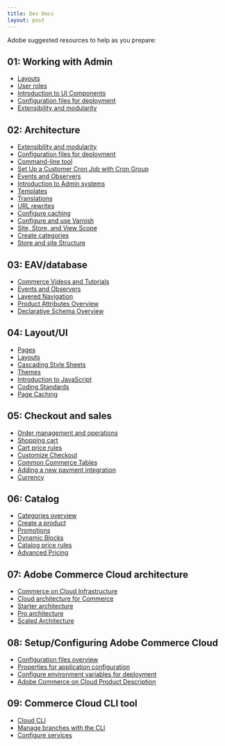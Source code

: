 ```yaml
---
title: Dev Docs
layout: post
---
```


Adobe suggested resources to help as you prepare:

01: Working with Admin
----------------------------------


- [Layouts](https://devdocs.magento.com/guides/v2.4/frontend-dev-guide/layouts/layout-overview.html)
- [User roles](https://docs.magento.com/user-guide/system/permissions-user-roles.html)
- [Introduction to UI Components](https://devdocs.magento.com/guides/v2.4/ui_comp_guide/bk-ui_comps.html)
- [Configuration files for deployment](https://devdocs.magento.com/guides/v2.4/config-guide/config/config-magento.html)
- [Extensibility and modularity](https://devdocs.magento.com/guides/v2.4/architecture/extensibility.html)
                       


02: Architecture
----------------------------

- [Extensibility and modularity](https://devdocs.magento.com/guides/v2.4/architecture/extensibility.html)
- [Configuration files for deployment](https://devdocs.magento.com/guides/v2.4/config-guide/config/config-magento.html)
- [Command-line tool](https://devdocs.magento.com/guides/v2.4/config-guide/cli/config-cli.html)
- [Set Up a Customer Cron Job with Cron Group](https://devdocs.magento.com/guides/v2.4/config-guide/cron/custom-cron.html)
- [Events and Observers](https://devdocs.magento.com/guides/v2.4/extension-dev-guide/events-and-observers.html)
- [Introduction to Admin systems](https://docs.magento.com/user-guide/system/tools.html)
- [Templates](https://devdocs.magento.com/guides/v2.4/frontend-dev-guide/templates/template-overview.html)
- [Translations](https://devdocs.magento.com/guides/v2.4/frontend-dev-guide/translations/xlate.html)
- [URL rewrites](https://docs.magento.com/user-guide/marketing/url-rewrite.html)
- [Configure caching](https://devdocs.magento.com/guides/v2.4/config-guide/cache.html)
- [Configure and use Varnish](https://devdocs.magento.com/guides/v2.4/config-guide/varnish/config-varnish.html)
- [Site, Store, and View Scope](https://docs.magento.com/user-guide/configuration/scope.html)
- [Create categories](https://docs.magento.com/user-guide/catalog/category-create.html)
- [Store and site Structure](https://docs.magento.com/user-guide/stores/stores-all-stores.html)


03: EAV/database
-------------

- [Commerce Videos and Tutorials](https://devdocs.magento.com/videos/fundamentals/)
- [Events and Observers](https://devdocs.magento.com/guides/v2.4/extension-dev-guide/events-and-observers.html)
- [Layered Navigation](https://docs.magento.com/user-guide/catalog/navigation-layered.html)
- [Product Attributes Overview](https://docs.magento.com/user-guide/stores/attributes.html)
- [Declarative Schema Overview](https://devdocs.magento.com/guides/v2.4/extension-dev-guide/declarative-schema/)

04: Layout/UI
-------------

- [Pages](https://docs.magento.com/user-guide/cms/content-elements.html)
- [Layouts](https://devdocs.magento.com/guides/v2.4/frontend-dev-guide/layouts/layout-overview.html)
- [Cascading Style Sheets](https://devdocs.magento.com/guides/v2.4/frontend-dev-guide/css-topics/css-overview.html)
- [Themes](https://devdocs.magento.com/guides/v2.4/frontend-dev-guide/themes/theme-overview.html)
- [Introduction to JavaScript](https://devdocs.magento.com/guides/v2.4/javascript-dev-guide/javascript/js_overview.html)
- [Coding Standards](https://devdocs.magento.com/guides/v2.4/coding-standards/bk-coding-standards.html)
- [Page Caching](https://devdocs.magento.com/guides/v2.4/extension-dev-guide/cache/page-caching.html)

05: Checkout and sales
-------------

- [Order management and operations](https://docs.magento.com/user-guide/sales/order-management.html)
- [Shopping cart](https://docs.magento.com/user-guide/sales/cart.html)
- [Cart price rules](https://docs.magento.com/user-guide/marketing/price-rules-cart.html)
- [Customize Checkout](https://devdocs.magento.com/guides/v2.4/howdoi/checkout/checkout_overview.html)
- [Common Commerce Tables](https://docs.magento.com/mbi/data-analyst/data-warehouse-mgr/common-mage-tables.html)
- [Adding a new payment integration](https://devdocs.magento.com/guides/v2.4/payments-integrations/base-integration/integration-intro.html)
- [Currency](https://docs.magento.com/user-guide/stores/currency.html)

06: Catalog
-------------

- [Categories overview](https://docs.magento.com/user-guide/catalog/categories.html)
- [Create a product](https://docs.magento.com/user-guide/catalog/product-create.html)
- [Promotions](https://docs.magento.com/user-guide/marketing/promotions.html)
- [Dynamic Blocks](https://docs.magento.com/user-guide/cms/dynamic-blocks.html)
- [Catalog price rules](https://docs.magento.com/user-guide/marketing/price-rules-catalog.html)
- [Advanced Pricing](https://docs.magento.com/user-guide/catalog/pricing.html)

07: Adobe Commerce Cloud architecture
-------------

- [Commerce on Cloud Infrastructure](https://experienceleague.adobe.com/docs/commerce-cloud-service/user-guide/overview.html)
- [Cloud architecture for Commerce](https://experienceleague.adobe.com/docs/commerce-cloud-service/user-guide/architecture/cloud-architecture.html)
- [Starter architecture](https://experienceleague.adobe.com/docs/commerce-cloud-service/user-guide/architecture/starter-architecture.html)
- [Pro architecture](https://experienceleague.adobe.com/docs/commerce-cloud-service/user-guide/architecture/pro-architecture.html)
- [Scaled Architecture](https://experienceleague.adobe.com/docs/commerce-cloud-service/user-guide/architecture/scaled-architecture.html)

08: Setup/Configuring Adobe Commerce Cloud
-------------

- [Configuration files overview](https://experienceleague.adobe.com/docs/commerce-cloud-service/user-guide/configure/overview.html)
- [Properties for application configuration](https://experienceleague.adobe.com/docs/commerce-cloud-service/user-guide/configure/app/properties/properties.html)
- [Configure environment variables for deployment](https://experienceleague.adobe.com/docs/commerce-cloud-service/user-guide/configure/env/configure-env-yaml.html)
- [Adobe Commerce on Cloud Product Description](https://helpx.adobe.com/legal/product-descriptions/adobe-commerce-on-cloud.html)

09: Commerce Cloud CLI tool
-------------

- [Cloud CLI](https://experienceleague.adobe.com/docs/commerce-cloud-service/user-guide/dev-tools/cloud-cli.html)
- [Manage branches with the CLI](https://experienceleague.adobe.com/docs/commerce-cloud-service/user-guide/develop/cli-branches.html)
- [Configure services](https://experienceleague.adobe.com/docs/commerce-cloud-service/user-guide/configure/service/services-yaml.html)


